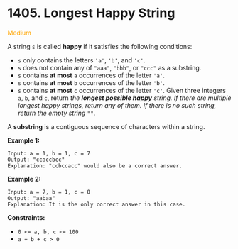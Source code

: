 # 1405. Longest Happy String
<span style="color:orange">Medium</span>

A string `s` is called **happy** if it satisfies the following conditions:
- `s` only contains the letters `'a'`, `'b'`, and `'c'`.
- `s` does not contain any of `"aaa"`, `"bbb"`, or `"ccc"` as a substring.
- `s` contains **at most** `a` occurrences of the letter `'a'`.
- `s` contains **at most** `b` occurrences of the letter `'b'`.
- `s` contains **at most** `c` occurrences of the letter `'c'`.
Given three integers `a`, `b`, and `c`, return *the **longest possible happy** string. If there are multiple longest happy strings, return any of them. If there is no such string, return the empty string* `""`.

A **substring** is a contiguous sequence of characters within a string.

**Example 1:**
```
Input: a = 1, b = 1, c = 7
Output: "ccaccbcc"
Explanation: "ccbccacc" would also be a correct answer.
```
**Example 2:**
```
Input: a = 7, b = 1, c = 0
Output: "aabaa"
Explanation: It is the only correct answer in this case.
```

**Constraints:**
- `0 <= a, b, c <= 100`
- `a + b + c > 0`